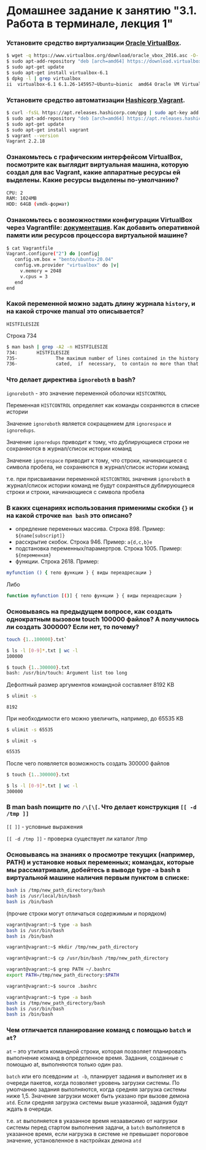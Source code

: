 # Домашнее задание к занятию "3.1. Работа в терминале, лекция 1"
### Установите средство виртуализации [Oracle VirtualBox](https://www.virtualbox.org/).

```bash
$ wget -q https://www.virtualbox.org/download/oracle_vbox_2016.asc -O- | sudo apt-key add -
$ sudo apt-add-repository "deb [arch=amd64] https://download.virtualbox.org/virtualbox/debian $(lsb_release -cs) contrib"
$ sudo apt-get update
$ sudo apt-get install virtualbox-6.1
$ dpkg -l | grep virtualbox
ii  virtualbox-6.1 6.1.26-145957~Ubuntu~bionic  amd64 Oracle VM VirtualBox
```

### Установите средство автоматизации [Hashicorp Vagrant](https://www.vagrantup.com/).

```bash
$ curl -fsSL https://apt.releases.hashicorp.com/gpg | sudo apt-key add -
$ sudo apt-add-repository "deb [arch=amd64] https://apt.releases.hashicorp.com (lsb_release -cs) main"
$ sudo apt-get update
$ sudo apt-get install vagrant
$ vagrant --version
Vagrant 2.2.18
```
### Ознакомьтесь с графическим интерфейсом VirtualBox, посмотрите как выглядит виртуальная машина, которую создал для вас Vagrant, какие аппаратные ресурсы ей выделены. Какие ресурсы выделены по-умолчанию?

```bash
CPU: 2
RAM: 1024MB
HDD: 64GB (vmdk-формат)
```
### Ознакомьтесь с возможностями конфигурации VirtualBox через Vagrantfile: [документация](https://www.vagrantup.com/docs/providers/virtualbox/configuration.html). Как добавить оперативной памяти или ресурсов процессора виртуальной машине?

```bash
$ cat Vagrantfile
Vagrant.configure("2") do |config|
   config.vm.box = "bento/ubuntu-20.04"
   config.vm.provider "virtualbox" do |v|
     v.memory = 2048
     v.cpus = 3
   end
end
```

### Какой переменной можно задать длину журнала `history`, и на какой строчке manual это описывается?
`HISTFILESIZE`

Строка 734
```bash
$ man bash | grep -A2 -n HISTFILESIZE
734:       HISTFILESIZE
735-              The maximum number of lines contained in the history file.  When this variable is assigned a value, the history file is  trun‐
736-              cated,  if  necessary,  to contain no more than that number of lines by removing the oldest entries.  The history file is also
```

### Что делает директива `ignoreboth` в bash?

`ignoreboth` - это значение переменной оболочки `HISTCONTROL`

Переменная `HISTCONTROL` определяет как команды сохраняются в списке истории

Значение `ignoreboth` является сокращением для `ignorespace` и `ignoredups`.

Значение `ignoredups` приводит к тому, что дублирующиеся строки не сохраняются в журнал/список истории команд

Значение `ignorespace` приводит к тому, что строки, начинающиеся с символа пробела, не сохраняются в журнал/список истории команд

т.е. при присваивании переменной `HISTCONTROL` значения `ignoreboth` в журнал/список истории команд не будут сохраняться
дублирующиеся строки и строки, начинающиеся с символа пробела


### В каких сценариях использования применимы скобки `{}` и на какой строчке `man bash` это описано?
- опредление переменных массива. Строка 898. Пример: `${name[subscript]}`
- расскрытие скобок. Строка 946. Пример: `a{d,c,b}e`
- подстановка переменных/парамертров. Строка 1005. Пример: `${переменная}`
- функции. Строка 2618. Пример:
```bash
myfunction () { тело функции } { виды переадресации }
```
Либо
```bash
function myfunction [()] { тело функции } { виды переадресации }
```


### Основываясь на предыдущем вопросе, как создать однократным вызовом touch 100000 файлов? А получилось ли создать 300000? Если нет, то почему?

```bash
touch {1..100000}.txt`
```
```bash
$ ls -l [0-9]*.txt | wc -l
100000
```

```bash
$ touch {1..300000}.txt
bash: /usr/bin/touch: Argument list too long
```

Дефолтный размер аргументов командной составляет 8192 KB
```bash
$ ulimit -s
```
```
8192
```

При необходимости его можно увеличить, например, до 65535 KB
```bash
$ ulimit -s 65535
```
```bas
$ ulimit -s
```
```bash
65535
```


После чего появляется возможность создать 300000 файлов
```bash
$ touch {1..300000}.txt
```
```bash
$ ls -l [0-9]*.txt | wc -l
300000
```


### В man bash поищите по `/\[\[`. Что делает конструкция `[[ -d /tmp ]]`

`[[ ]]` - условные выражения

`[[ -d /tmp ]]` - проверка существует ли каталог /tmp

### Основываясь на знаниях о просмотре текущих (например, PATH) и установке новых переменных; командах, которые мы рассматривали, добейтесь в выводе type -a bash в виртуальной машине наличия первым пунктом в списке:

```bash
bash is /tmp/new_path_directory/bash
bash is /usr/local/bin/bash
bash is /bin/bash
```

(прочие строки могут отличаться содержимым и порядком)

```bash
vagrant@vagrant:~$ type -a bash
bash is /usr/bin/bash
bash is /bin/bash
```

```bash
vagrant@vagrant:~$ mkdir /tmp/new_path_directory
```

```bash
vagrant@vagrant:~$ cp /usr/bin/bash /tmp/new_path_directory
```

```bash
vagrant@vagrant:~$ grep PATH ~/.bashrc
export PATH=/tmp/new_path_directory:$PATH
```

```bash
vagrant@vagrant:~$ source .bashrc
```

```bash
vagrant@vagrant:~$ type -a bash
bash is /tmp/new_path_directory/bash
bash is /usr/bin/bash
bash is /bin/bash
```

### Чем отличается планирование команд с помощью `batch` и `at`?

`at` – это утилита командной строки, которая позволяет планировать выполнение команд в определенное время. Задания, созданные с помощью at, выполняются только один раз.

`batch` или его псевдоним `at -b`, планирует задания и выполняет их в очереди пакетов, когда позволяет уровень загрузки системы.
По умолчанию задания выполняются, когда средняя загрузка системы ниже 1,5.
Значение загрузки может быть указано при вызове демона `atd`.
Если средняя загрузка системы выше указанной, задания будут ждать в очереди.

т.е. `at` выполняется в указанное время незаависимо от нагрузки системы перед стартом выполнения задачи, a `batch`
выполняется в указанное время, если нагрузка в системе не превышает пороговое значение, установленное в настройках демона `atd`